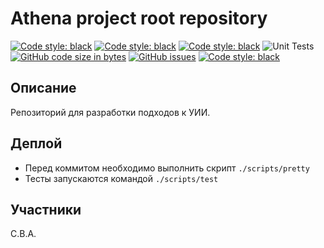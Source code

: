 # Athena project root repository

<a href="https://www.python.org/"><img alt="Code style: black" src="https://img.shields.io/badge/Python-3.10-blue?logo=python"></a>
<a href="https://github.com/python/mypy"><img alt="Code style: black" src="https://img.shields.io/badge/MyPy-0.942-blue"></a>
<a href="https://github.com/pycqa/isort"><img alt="Code style: black" src="https://img.shields.io/badge/isort-5.10.1-blue"></a>
![Unit Tests](https://github.com/fizteh95/Athena/actions/workflows/tests-and-lint.yml/badge.svg)
<a href="https://github.com/fizteh95/Athena"><img alt="GitHub code size in bytes" src="https://img.shields.io/github/languages/code-size/fizteh95/Athena"></a>
<a href="https://github.com/fizteh95/Athena/issues"><img alt="GitHub issues" src="https://img.shields.io/github/issues/fizteh95/Athena"></a>
<a href="https://github.com/psf/black"><img alt="Code style: black" src="https://img.shields.io/badge/code%20style-black-000000.svg"></a>
## Описание
Репозиторий для разработки подходов к УИИ.
## Деплой
- Перед коммитом необходимо выполнить скрипт `./scripts/pretty`  
- Тесты запускаются командой `./scripts/test`
## Участники
С.В.А.
